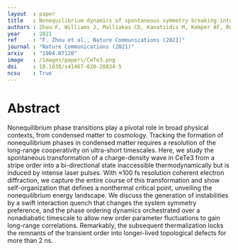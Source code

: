 ```yaml
---
layout  : paper
title   : Nonequilibrium dynamics of spontaneous symmetry breaking into a hidden state of charge-density wave 
authors : Zhou F, Williams J, Malliakas CD, Kanatzidis M, Kemper AF, Ruan C-Y 
year    : 2021
ref     : "F. Zhou et al., Nature Communications (2021)"
journal : "Nature Communications (2021)"
arxiv   : "1904.07120"
image   : /images/papers/CeTe3.png
doi     : 10.1038/s41467-020-20834-5
ncsu    : True
---
```


# Abstract

Nonequilibrium phase transitions play a pivotal role in broad physical contexts, from condensed matter to cosmology. Tracking the formation of nonequilibrium phases in condensed matter requires a resolution of the long-range cooperativity on ultra-short timescales. Here, we study the spontaneous transformation of a charge-density wave in CeTe3 from a stripe order into a bi-directional state inaccessible thermodynamically but is induced by intense laser pulses. With ≈100 fs resolution coherent electron diffraction, we capture the entire course of this transformation and show self-organization that defines a nonthermal critical point, unveiling the nonequilibrium energy landscape. We discuss the generation of instabilities by a swift interaction quench that changes the system symmetry preference, and the phase ordering dynamics orchestrated over a nonadiabatic timescale to allow new order parameter fluctuations to gain long-range correlations. Remarkably, the subsequent thermalization locks the remnants of the transient order into longer-lived topological defects for more than 2 ns.
